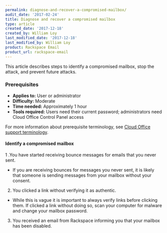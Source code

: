```yaml
---
permalink: diagnose-and-recover-a-compromised-mailbox/
audit_date: '2017-02-24'
title: Diagnose and recover a compromised mailbox
type: article
created_date: '2017-12-18'
created_by: William Loy
last_modified_date: '2017-12-18'
last_modified_by: William Loy
product: Rackspace Email
product_url: rackspace-email
---
```


This article describes steps to identify a compromised mailbox, stop the attack, and prevent future attacks.

### Prerequisites

- **Applies to:** User or administrator
- **Difficulty:** Moderate
- **Time needed:** Approximately 1 hour
- **Tools required:**  Users need their current password; administrators need Cloud Office Control Panel access

For more information about prerequisite terminology, see [Cloud Office support terminology](/how-to/cloud-office-support-terminology/).


#### Identify a compromised mailbox

1 .You have started receiving bounce messages for emails that you never sent.
  - If you are receiving bounces for messages you never sent, it is likely that someone is sending messages from your mailbox without your consent.

2. You clicked a link without verifying it as authentic.
  - While this is vague it is important to always verify links before clicking them. If clicked a link without doing so, scan your computer for malware and change your mailbox password.

3. You received an email from Rackspace informing you that your mailbox has been disabled.
